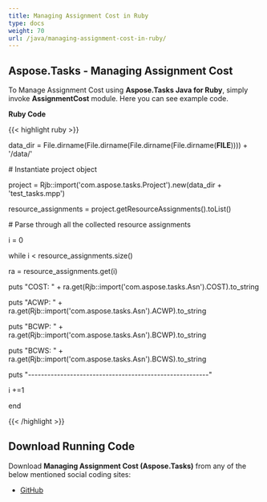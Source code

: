 ```yaml
---
title: Managing Assignment Cost in Ruby
type: docs
weight: 70
url: /java/managing-assignment-cost-in-ruby/
---
```


## **Aspose.Tasks - Managing Assignment Cost**
To Manage Assignment Cost using **Aspose.Tasks Java for Ruby**, simply invoke **AssignmentCost** module. Here you can see example code.

**Ruby Code**

{{< highlight ruby >}}

 data_dir = File.dirname(File.dirname(File.dirname(File.dirname(__FILE__)))) + '/data/'



\# Instantiate project object

project = Rjb::import('com.aspose.tasks.Project').new(data_dir + 'test_tasks.mpp')

resource_assignments = project.getResourceAssignments().toList()

\# Parse through all the collected resource assignments

i = 0

while i < resource_assignments.size()

  ra = resource_assignments.get(i)

  puts "COST: " + ra.get(Rjb::import('com.aspose.tasks.Asn').COST).to_string

  puts "ACWP: " + ra.get(Rjb::import('com.aspose.tasks.Asn').ACWP).to_string

  puts "BCWP: " + ra.get(Rjb::import('com.aspose.tasks.Asn').BCWP).to_string

  puts "BCWS: " + ra.get(Rjb::import('com.aspose.tasks.Asn').BCWS).to_string

  puts "--------------------------------------------------------"

  i +=1

end    

{{< /highlight >}}
## **Download Running Code**
Download **Managing Assignment Cost (Aspose.Tasks)** from any of the below mentioned social coding sites:

- [GitHub](https://github.com/aspose-tasks/Aspose.Tasks-for-Java/blob/master/Plugins/Aspose_Tasks_Java_for_Ruby/lib/asposetasksjava/ResourceAssignments/assignmentcost.rb)
